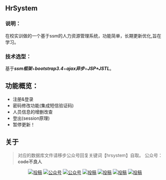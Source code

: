 ## HrSystem
### 说明：
在校实训做的一个基于ssm的人力资源管理系统，功能简单，长期更新优化,旨在学习。

### 技术选型：
基于***ssm框架***+***bootstrap3.4***+***ajax异步***+***JSP+JSTL***。

## 功能概览：
- 注册&登录
- 密码修改功能(集成短信验证码)
- 人员信息的增删改查
- 登出(session原理)
- 暂停更新！

## 关于
> 对应的数据库文件请移步公众号回复关键词【hrsystem】自取。
公众号：**code不良人**



<p align="center">
    <a href="#投稿"><img src="https://img.shields.io/badge/在校-实训-blue.svg" alt="投稿"></a>
  <a href="#公众号"><img src="https://img.shields.io/badge/%E5%85%AC%E4%BC%97%E5%8F%B7-白码手记-lightgrey.svg" alt="公众号"></a>
  <a href="#公众号"><img src="https://img.shields.io/badge/语言-Java-important.svg" alt="公众号"></a>
  <a href="#投稿"><img src="https://img.shields.io/badge/support-持续优化-green.svg" alt="投稿"></a>
  <a href="#投稿"><img src="https://img.shields.io/badge/框架-SSM-orange.svg" alt="投稿"></a>
  <a href="#投稿"><img src="https://img.shields.io/badge/Ajax-异步-yellow.svg" alt="投稿"></a>
  <a href="#投稿"><img src="https://img.shields.io/badge/数据库-MySql-red.svg" alt="投稿"></a>
</p>
